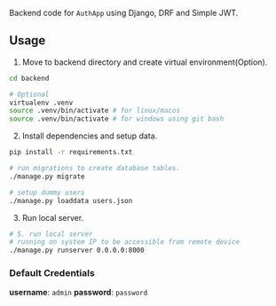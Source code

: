Backend code for `AuthApp` using Django, DRF and Simple JWT.

## Usage

1. Move to backend directory and create virtual environment(Option).
```bash
cd backend

# Optional
virtualenv .venv
source .venv/bin/activate # for linux/macos
source .venv/bin/activate # for windows using git bash
```
2. Install dependencies and setup data.
```bash
pip install -r requirements.txt

# run migrations to create database tables.
./manage.py migrate

# setup dummy users
./manage.py loaddata users.json
```
3. Run local server.
```bash
# 5. run local server
# running on system IP to be accessible from remote device
./manage.py runserver 0.0.0.0:8000
```

### Default Credentials
**username**: `admin`
**password**: `password`
